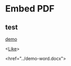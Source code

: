 # Embed PDF

<!---
pad is relatief t.o.v. de markdown file link
-->

<script>
var var_url = 'https://rgeerkens.github.io/Documentation/3.0/demo-word.docx';
</script>

<object data="https://view.officeapps.live.com/op/view.aspx?src=$var_url&wdOrigin=BROWSELINK" width="100%" height="800"></object>



## test

[demo](demo-word.docx)

<<a href="../demo-word.docx">Like</a>>

<href="../demo-word.docx">
